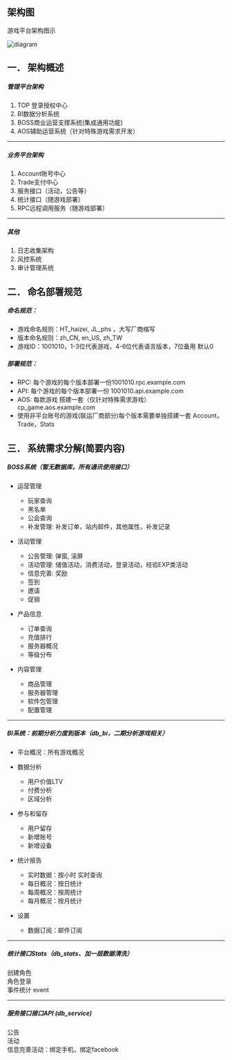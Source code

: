 ## 架构图
游戏平台架构图示

![diagram](https://raw.githubusercontent.com/hetugm/docs/master/assets/diagram.png "架构图")


## 一．  架构概述
##### 管理平台架构  
1. TOP 登录授权中心  
2. BI数据分析系统  
3. BOSS商业运营支撑系统(集成通用功能)  
4. AOS辅助运营系统（针对特殊游戏需求开发）  

___

##### 业务平台架构  
1. Account账号中心  
2. Trade支付中心  
3. 服务接口（活动，公告等）  
4. 统计接口（随游戏部署）  
5. RPC远程调用服务（随游戏部署）  

___

##### 其他  
1. 日志收集架构  
2. 风控系统  
3. 审计管理系统  


## 二．  命名部署规范

##### 命名规范：  
* 游戏命名规则：HT_haizei, JL_phs ，大写厂商缩写  
* 版本命名规则：zh_CN, en_US, zh_TW  
* 游戏ID：1001010，1-3位代表游戏，4-6位代表语言版本，7位备用 默认0  

##### 部署规范：  
* RPC: 每个游戏的每个版本部署一份1001010.rpc.example.com  
* API: 每个游戏的每个版本部署一份 1001010.api.example.com  
* AOS: 每款游戏 搭建一套（仅针对特殊需求游戏）cp_game.aos.example.com  
* 使用非平台账号的游戏(联运厂商部分)每个版本需要单独搭建一套 Account，Trade，Stats  


## 三．  系统需求分解(简要内容)

##### BOSS系统（暂无数据库，所有通讯使用接口）  
* 运营管理
    * 玩家查询
    * 黑名单
    * 公会查询
    * 补发管理: 补发订单，站内邮件，其他属性，补发记录
* 活动管理
    * 公告管理: 弹窗, 滚屏
    * 活动管理: 储值活动，消费活动，登录活动，经验EXP类活动
    * 信息完善: 奖励
    * 签到
    * 邀请
    * 促销

* 产品信息
    * 订单查询
    * 充值排行
    * 服务器概况
    * 等级分布

* 内容管理
    * 商品管理
    * 服务器管理
    * 软件包管理
    * 配置管理

___

##### BI系统：前期分析力度到版本（db_bi，二期分析游戏相关）  
* 平台概况：所有游戏概况

* 数据分析
	* 用户价值LTV
	* 付费分析
	* 区域分析

* 参与和留存
	* 用户留存
	* 新增账号
	* 新增设备

* 统计报告
	* 实时数据：按小时 实时查询
	* 每日概况：按日统计
	* 每周概况：按周统计
	* 每月概况：按月统计

* 设置
	* 数据订阅：邮件订阅 

___

##### 统计接口Stats（db_stats、加一层数据清洗）  
创建角色  
角色登录  
事件统计 event  

___

##### 服务接口接口API (db_service)  
公告  
活动  
信息完善活动：绑定手机，绑定facebook  

